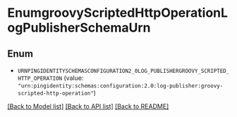 # EnumgroovyScriptedHttpOperationLogPublisherSchemaUrn

## Enum


* `URNPINGIDENTITYSCHEMASCONFIGURATION2_0LOG_PUBLISHERGROOVY_SCRIPTED_HTTP_OPERATION` (value: `"urn:pingidentity:schemas:configuration:2.0:log-publisher:groovy-scripted-http-operation"`)


[[Back to Model list]](../README.md#documentation-for-models) [[Back to API list]](../README.md#documentation-for-api-endpoints) [[Back to README]](../README.md)



